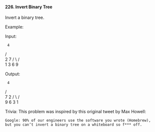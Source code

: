 #### 226. Invert Binary Tree

Invert a binary tree.

Example:

Input:

     4

/   \
2 7 / \ / \
1 3 6 9

Output:

     4

/   \
7 2 / \ / \
9 6 3 1

Trivia:
This problem was inspired by this original tweet by Max Howell:

    Google: 90% of our engineers use the software you wrote (Homebrew), but you can’t invert a binary tree on a whiteboard so f*** off.

